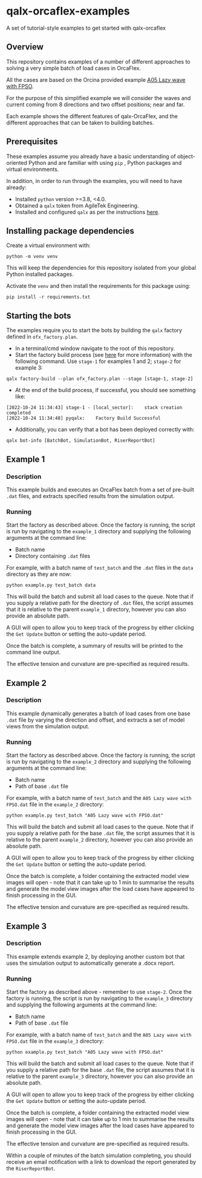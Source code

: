 # qalx-orcaflex-examples

A set of tutorial-style examples to get started with qalx-orcaflex

## Overview

This repository contains examples of a number of different approaches to solving a very simple batch of load cases in
OrcaFlex.

All the cases are based on the Orcina provided
example [A05 Lazy wave with FPSO](https://www.orcina.com/resources/examples/?key=a#5).

For the purpose of this simplified example we will consider the waves and current coming from 8 directions and two
offset positions; near and far.

Each example shows the different features of qalx-OrcaFlex, and the different approaches that can be taken to building
batches.

## Prerequisites

These examples assume you already have a basic understanding of object-oriented Python and are familiar with using `pip`
, Python packages and virtual environments.

In addition, in order to run through the examples, you will need to have already:

- Installed `python` version >=3.8, <4.0.
- Obtained a `qalx` token from AgileTek Engineering.
- Installed and configured `qalx` as per the instructions [here](https://docs.qalx.net/#installing).

## Installing package dependencies

Create a virtual environment with:

```
python -m venv venv
```

This will keep the dependencies for this repository isolated from your global Python installed packages.

Activate the `venv` and then install the requirements for this package using:

```
pip install -r requirements.txt
```

## Starting the bots

The examples require you to start the bots by building the `qalx` factory defined in `ofx_factory.plan`.

- In a terminal/cmd window navigate to the root of this repository.
- Start the factory build process (see [here](https://docs.qalx.net/factories) for more information) with the following
  command. Use `stage-1` for examples 1 and 2; `stage-2` for example 3:

```
qalx factory-build --plan ofx_factory.plan --stage [stage-1, stage-2]
```

- At the end of the build process, if successful, you should see something like:

```
[2022-10-24 11:34:43] stage-1 - [local_sector]:    stack creation completed 
[2022-10-24 11:34:48] pyqalx:    Factory Build Successful 
```

- Additionally, you can verify that a bot has been deployed correctly
  with:

```
qalx bot-info [BatchBot, SimulationBot, RiserReportBot]
```

## Example 1

### Description

This example builds and executes an OrcaFlex batch from a set of pre-built `.dat` files, and extracts specified results
from the simulation output.

### Running

Start the factory as described above. Once the factory is running, the script is run by navigating to the `example_1`
directory and supplying the following arguments at the command line:

- Batch name
- Directory containing `.dat` files

For example, with a batch name of `test_batch` and the `.dat` files in the `data` directory as they are now:

```
python example.py test_batch data
```

This will build the batch and submit all load cases to the queue. Note that if you supply a relative path for the
directory of `.dat` files, the script assumes that it is relative to the parent `example_1` directory, however you can
also provide an absolute path.

A GUI will open to allow you to keep track of the progress by either clicking the `Get Update` button or setting the
auto-update period.

Once the batch is complete, a summary of results will be printed to the command line output.

The effective tension and curvature are pre-specified as required results.

## Example 2

### Description

This example dynamically generates a batch of load cases from one base `.dat` file by varying the direction and offset,
and extracts a set of model views from the simulation output.

### Running

Start the factory as described above. Once the factory is running, the script is run by navigating to the `example_2`
directory and supplying the following arguments at the command line:

- Batch name
- Path of base `.dat` file

For example, with a batch name of `test_batch` and the `A05 Lazy wave with FPSO.dat` file in the `example_2` directory:

```
python example.py test_batch "A05 Lazy wave with FPSO.dat"
```

This will build the batch and submit all load cases to the queue. Note that if you supply a relative path for the
base `.dat` file, the script assumes that it is relative to the parent `example_2` directory, however you can
also provide an absolute path.

A GUI will open to allow you to keep track of the progress by either clicking the `Get Update` button or setting the
auto-update period.

Once the batch is complete, a folder containing the extracted model view images will open - note that it can take up
to 1 min to summarise the results and generate the model view images after the load cases have appeared to finish
processing in the GUI.

The effective tension and curvature are pre-specified as required results.

## Example 3

### Description

This example extends example 2, by deploying another custom bot that uses the simulation output to automatically
generate a .docx report.

### Running

Start the factory as described above - remember to use `stage-2`. Once the factory is running, the script is run by
navigating to the `example_3` directory and supplying the following arguments at the command line:

- Batch name
- Path of base `.dat` file

For example, with a batch name of `test_batch` and the `A05 Lazy wave with FPSO.dat` file in the `example_3` directory:

```
python example.py test_batch "A05 Lazy wave with FPSO.dat"
```

This will build the batch and submit all load cases to the queue. Note that if you supply a relative path for the
base `.dat` file, the script assumes that it is relative to the parent `example_3` directory, however you can
also provide an absolute path.

A GUI will open to allow you to keep track of the progress by either clicking the `Get Update` button or setting the
auto-update period.

Once the batch is complete, a folder containing the extracted model view images will open - note that it can take up
to 1 min to summarise the results and generate the model view images after the load cases have appeared to finish
processing in the GUI.

The effective tension and curvature are pre-specified as required results.

Within a couple of minutes of the batch simulation completing, you should receive an email notification with a link to 
download the report generated by the `RiserReportBot`.
